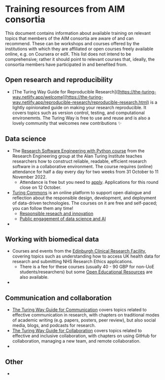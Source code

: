 # Training resources from AIM consortia

This document contains information about available training on relevant topics that members of the AIM consortia are aware of and can recommend.
These can be workshops and courses offered by the institutions with which they are affiliated or open courses freely available online, e.g. on Coursera or edX.
This list does not intend to be comprehensive; rather it should point to relevant courses that, ideally, the consortia members have participated in and benefited from.

## Open research and reproducibility
- [The Turing Way Guide for Reproducible Research]([https://the-turing-way.netlify.app/welcome](https://the-turing-way.netlify.app/reproducible-research/reproducible-research.html) is a lightly opinionated guide on making your research reproducible. It covers topics such as version control, testing, and computational environemnts. The Turing Way is free to use and reuse and is also a lovely community that welcomes new contributions ✨


## Data science
- The [Research Software Engineering with Python course](https://alan-turing-institute.github.io/rse-course/html/index.html) from the Research Engineering group at the Alan Turing Institute teaches researchers how to construct reliable, readable, efficient research software in a collaborative environment. The course requires (online) attendance for half a day every day for two weeks from 31 October to 11 November 2022. 
    - Attendance is free but you need to [apply](https://www.eventsforce.net/turingevents/frontend/reg/thome.csp?pageID=72112&eventID=210&traceRedir=2). Applications for this round close on 12 October.
- [Turing Commons](https://turing-commons.netlify.app/) is an online platform to support open dialogue and reflection about the responsible design, development, and deployment of data-driven technologies. The courses on it are free and self-paced; you can follow them any time!
    -  [Responsible reseach and innovation](https://turing-commons.netlify.app/rri/)
    -  [Public engagement of data science and AI](https://turing-commons.netlify.app/ped/)
- 




## Working with biomedical data
- Courses and events from the [Edinburgh Clinical Research Facility](https://www.ed.ac.uk/clinical-research-facility/core-services/education/courses-events), covering topics such as understanding how to access UK health data for research and submitting NHS Research Ethics applications.
    - There is a fee for these courses (usually 40 - 90 GBP for non-UoE students/researchers) but some [Open Educational Resources](https://www.ed.ac.uk/clinical-research-facility/core-services/education/oer) are also available.
-





## Communication and collaboration
- [The Turing Way Guide for Communication](https://the-turing-way.netlify.app/communication/communication.html) covers topics related to effective communication in research, with chapters on traditional modes of academic writing (e.g. papers, posters, peer review), but also social media, blogs, and podcasts for research.
- [The Turing Way Guide for Collaboration](https://the-turing-way.netlify.app/collaboration/collaboration.html) covers topics related to effective and inclusive collaboration, with chapters on using GitHub for collaboration, managing a new team, and remote collaboration.
- 

## Other
- 
